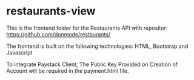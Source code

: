 # restaurants-view

This is the frontend folder for the Restaurants API with repositor: https://github.com/donmode/restaurants/

The frontend is built on the following technologies: HTML, Bootstrap and Javascript

To integrate Paystack Client, The Public Key Provided on Creation of Account will be required in the payment.html file.
